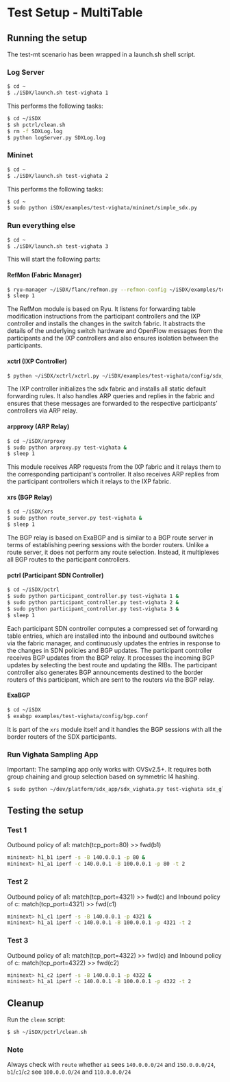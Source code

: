 # Test Setup - MultiTable

## Running the setup
The test-mt scenario has been wrapped in a launch.sh shell script.

### Log Server
```bash
$ cd ~
$ ./iSDX/launch.sh test-vighata 1
```

This performs the following tasks:

```bash
$ cd ~/iSDX
$ sh pctrl/clean.sh
$ rm -f SDXLog.log
$ python logServer.py SDXLog.log
```

### Mininet
```bash
$ cd ~
$ ./iSDX/launch.sh test-vighata 2
```

This performs the following tasks:

```bash
$ cd ~
$ sudo python iSDX/examples/test-vighata/mininet/simple_sdx.py
```

### Run everything else
```bash
$ cd ~
$ ./iSDX/launch.sh test-vighata 3
```

This will start the following parts:

#### RefMon (Fabric Manager)
```bash
$ ryu-manager ~/iSDX/flanc/refmon.py --refmon-config ~/iSDX/examples/test-vighata/config/sdx_global.cfg &
$ sleep 1
```

The RefMon module is based on Ryu. It listens for forwarding table modification instructions from the participant controllers and the IXP controller and installs the changes in the switch fabric. It abstracts the details of the underlying switch hardware and OpenFlow messages from the participants and the IXP controllers and also ensures isolation between the participants.

#### xctrl (IXP Controller)
```bash
$ python ~/iSDX/xctrl/xctrl.py ~/iSDX/examples/test-vighata/config/sdx_global.cfg
```

The IXP controller initializes the sdx fabric and installs all static default forwarding rules. It also handles ARP queries and replies in the fabric and ensures that these messages are forwarded to the respective participants’ controllers via ARP relay.

#### arpproxy (ARP Relay)
```bash
$ cd ~/iSDX/arproxy
$ sudo python arproxy.py test-vighata &
$ sleep 1
```

This module receives ARP requests from the IXP fabric and it relays them to the corresponding participant's controller. It also receives ARP replies from the participant controllers which it relays to the IXP fabric. 

#### xrs (BGP Relay)
```bash
$ cd ~/iSDX/xrs
$ sudo python route_server.py test-vighata &
$ sleep 1
```

The BGP relay is based on ExaBGP and is similar to a BGP route server in terms of establishing peering sessions with the border routers. Unlike a route server, it does not perform any route selection. Instead, it multiplexes all BGP routes to the participant controllers.

#### pctrl (Participant SDN Controller)
```bash
$ cd ~/iSDX/pctrl
$ sudo python participant_controller.py test-vighata 1 &
$ sudo python participant_controller.py test-vighata 2 &
$ sudo python participant_controller.py test-vighata 3 &
$ sleep 1
```

Each participant SDN controller computes a compressed set of forwarding table entries, which are installed into the inbound and outbound switches via the fabric manager, and continuously updates the entries in response to the changes in SDN policies and BGP updates. The participant controller receives BGP updates from the BGP relay. It processes the incoming BGP updates by selecting the best route and updating the RIBs. The participant controller also generates BGP announcements destined to the border routers of this participant, which are sent to the routers via the BGP relay.

#### ExaBGP
```bash
$ cd ~/iSDX
$ exabgp examples/test-vighata/config/bgp.conf
```

It is part of the `xrs` module itself and it handles the BGP sessions with all the border routers of the SDX participants.

### Run Vighata Sampling App

Important: The sampling app only works with OVSv2.5+. It requires both group chaining and group selection based on symmetric l4 hashing.

```bash
$ sudo python ~/dev/platform/sdx_app/sdx_vighata.py test-vighata sdx_global.config
```


## Testing the setup

### Test 1

Outbound policy of a1: match(tcp_port=80) >> fwd(b1)

```bash
mininext> h1_b1 iperf -s -B 140.0.0.1 -p 80 &  
mininext> h1_a1 iperf -c 140.0.0.1 -B 100.0.0.1 -p 80 -t 2
```

### Test 2

Outbound policy of a1: match(tcp_port=4321) >> fwd(c)
and Inbound policy of c: match(tcp_port=4321) >> fwd(c1)

```bash
mininext> h1_c1 iperf -s -B 140.0.0.1 -p 4321 &
mininext> h1_a1 iperf -c 140.0.0.1 -B 100.0.0.1 -p 4321 -t 2  
```

### Test 3 

Outbound policy of a1: match(tcp_port=4322) >> fwd(c)
and Inbound policy of c: match(tcp_port=4322) >> fwd(c2)

```bash
mininext> h1_c2 iperf -s -B 140.0.0.1 -p 4322 &  
mininext> h1_a1 iperf -c 140.0.0.1 -B 100.0.0.1 -p 4322 -t 2  
```

## Cleanup
Run the `clean` script:
```bash
$ sh ~/iSDX/pctrl/clean.sh
```

### Note
Always check with ```route``` whether ```a1``` sees ```140.0.0.0/24``` and ```150.0.0.0/24```, ```b1```/```c1```/```c2``` see ```100.0.0.0/24``` and ```110.0.0.0/24```
